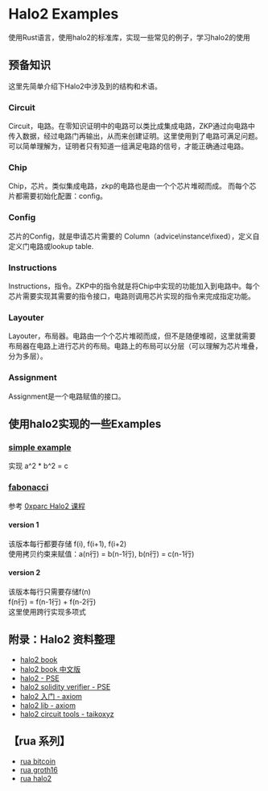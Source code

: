 # Halo2 Examples

使用Rust语言，使用halo2的标准库，实现一些常见的例子，学习halo2的使用

## 预备知识

这里先简单介绍下Halo2中涉及到的结构和术语。

### Circuit

Circuit，电路。在零知识证明中的电路可以类比成集成电路，ZKP通过向电路中传入数据，经过电路门再输出，从而来创建证明。这里使用到了电路可满足问题。可以简单理解为，证明者只有知道一组满足电路的信号，才能正确通过电路。

### Chip

Chip，芯片。类似集成电路，zkp的电路也是由一个个芯片堆砌而成。
而每个芯片都需要初始化配置：config。

### Config

芯片的Config，就是申请芯片需要的 Column（advice\instance\fixed），定义自定义门电路或lookup table.

### Instructions

Instructions，指令。ZKP中的指令就是将Chip中实现的功能加入到电路中。每个芯片需要实现其需要的指令接口，电路则调用芯片实现的指令来完成指定功能。

### Layouter

Layouter，布局器。电路由一个个芯片堆砌而成，但不是随便堆砌，这里就需要布局器在电路上进行芯片的布局。电路上的布局可以分层（可以理解为芯片堆叠，分为多层）。

### Assignment

Assignment是一个电路赋值的接口。

## 使用halo2实现的一些Examples

### [simple example](./simple/src/main.rs)

实现 a^2 * b^2 = c

### [fabonacci](./fibonacci/src/main.rs)

参考 [0xparc Halo2 课程](https://learn.0xparc.org/materials/halo2/learning-group-1/halo2-api)

#### version 1

该版本每行都要存储 f(i), f(i+1), f(i+2)  
使用拷贝约束来赋值：a(n行) = b(n-1行), b(n行) = c(n-1行)  

#### version 2

该版本每行只需要存储f(n)  
f(n行) = f(n-1行) + f(n-2行)  
这里使用跨行实现多项式

## 附录：Halo2 资料整理

- [halo2 book](https://zcash.github.io/halo2/design/proving-system.html)
- [halo2 book 中文版](https://trapdoor-tech.github.io/halo2-book-chinese/)
- [halo2 - PSE](https://github.com/privacy-scaling-explorations/halo2)
- [halo2 solidity verifier - PSE](https://github.com/privacy-scaling-explorations/halo2-solidity-verifier)
- [halo2 入门 - axiom](https://docs.axiom.xyz/zero-knowledge-proofs/getting-started-with-halo2)
- [halo2 lib - axiom](https://github.com/axiom-crypto/halo2-lib)
- [halo2 circuit tools - taikoxyz](https://github.com/taikoxyz/circuit-tools)

## 【rua 系列】  

- [rua bitcoin](https://github.com/brycewai/rua-bitcoin)
- [rua groth16](https://github.com/brycewai/rua-groth16)
- [rua halo2](https://github.com/brycewai/rua-halo2)
